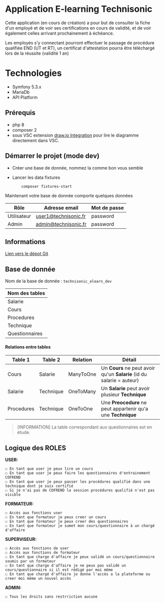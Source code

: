 # Application E-learning Technisonic

Cette application (en cours de création) a pour but de consulter la fiche d'un
employé et de voir ses certifications en cours de validité, et de voir
également celles arrivant prochainement à échéance.

Les employés s'y connectant pourront effectuer le passage de procédure qualifiée
END (UT et RT), un certificat d'attestation pourra être téléchargé lors de la
réussite (validité 1 an)

# Technologies

- Symfony 5.3.x
- MariaDb
- API Platform

## Prérequis

- php 8
- composer 2
- sous VSC extension [draw.io Integration](https://marketplace.visualstudio.com/items?itemName=hediet.vscode-drawio) 
pour lire le diagramme directement dans VSC.


## Démarrer le projet (mode dev)

- Créer une base de donnée, nommez la comme bon vous semble
- Lancer les data fixtures

    ```bash
        composer fixtures-start
    ```

Maintenant votre base de donnée comporte quelques données

| Rôle            | Adresse email        | Mot de passe |
|-----------------|----------------------|--------------|
|Utilisateur      | user1@technisonic.fr | password     |
|Admin            | admin@technisonic.fr | password     |

## Informations

[Lien vers le dépot Git](https://gitlab.com/Papoel/technisonic_elearning)

## Base de donnée

Nom de la base de donnée : `technisonic_elearn_dev`

|Nom des tables  |
|---------|
|Salarie     |
|Cours     |
|Procedures     |
|Technique     |
|Questionnaires     |

#### Relations entre tables
|Table 1   |Table 2  |Relation |Détail   |
|--------- |---------|---------|---------|
|Cours     |Salarie  |ManyToOne|Un **Cours** ne peut avoir qu'un **Salarie** (id du salarie = auteur)|
|Salarie   |Technique|OneToMany|Un **Salarie** peut avoir plusieur **Technique**|
|Procedures|Technique|OneToOne |Une **Preocedure** ne peut appartenir qu'a une **Technique**|

> [INFORMATION]
> La table correspondant aux questionnaires est en étude.

## Logique des ROLES

**USER:**

    ☐ En tant que user je peux lire un cours
    ☐ En tant que user je peux faire les questionnaires d'entrainement COFREND
    ☐ En tant que user je peux passer les procédures qualifié dans une technique dont je suis certifié
    ☐ Si je n'ai pas de COFREND la session procédures qualifié n'est pas visible

**FORMATEUR:**

    ☐ Accès aux fonctions user
    ☐ En tant que formateur je peux creer un cours
    ☐ En tant que formateur je peux creer des questionnaires
    ☐ En tant que formateur je sumet mon cours/questionnaire à un chargé d'affaire

**SUPERVISEUR:**

    ☐ Accès aux fonctions de user
    ☐ Accès aux fonctions de formateur
    ☐ En tant que charge d'affaire je peux validé un cours/questionnaire soumis par un formateur
    ☐ En tant que charge d'affaire je ne peux pas validé un cours/questionnaire si il est rédigé par moi même
    ☐ En tant que chargé d'affaire je donne l'accès a la plateforme ou creer moi même un nouvel accès

**ADMIN:**

    ☐ Tous les droits sans restrriction aucune

